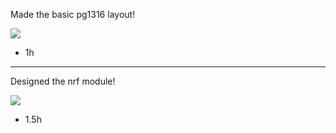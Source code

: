 

Made the basic pg1316 layout!

![](https://hc-cdn.hel1.your-objectstorage.com/s/v3/3a4449dbc0e7a95104855a885d76a2de6e4d64ef_image.png)

- 1h

-----------

Designed the nrf module!

![](https://hc-cdn.hel1.your-objectstorage.com/s/v3/5dd2b9ffd0ee83f79a5e9c5122401aa91272a490_image.png)

- 1.5h
